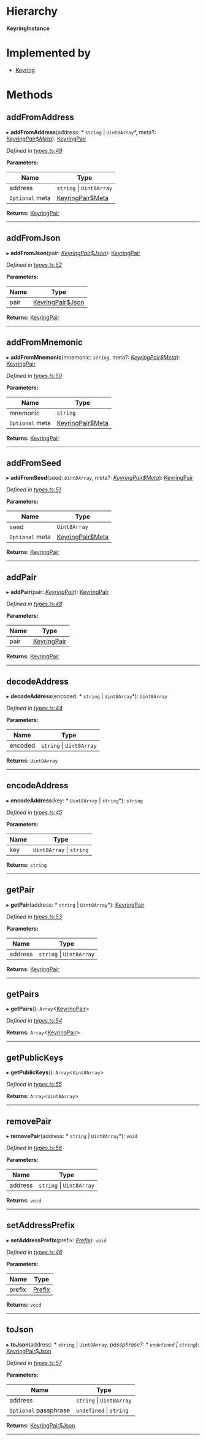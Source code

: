 

# Hierarchy

**KeyringInstance**

# Implemented by

* [Keyring](../classes/_index_.keyring.md)

# Methods

<a id="addfromaddress"></a>

##  addFromAddress

▸ **addFromAddress**(address: * `string` &#124; `Uint8Array`*, meta?: *[KeyringPair$Meta](../modules/_types_.md#keyringpair_meta)*): [KeyringPair](../modules/_types_.md#keyringpair)

*Defined in [types.ts:49](https://github.com/polkadot-js/common/blob/0c8547d/packages/keyring/src/types.ts#L49)*

**Parameters:**

| Name | Type |
| ------ | ------ |
| address |  `string` &#124; `Uint8Array`|
| `Optional` meta | [KeyringPair$Meta](../modules/_types_.md#keyringpair_meta) |

**Returns:** [KeyringPair](../modules/_types_.md#keyringpair)

___
<a id="addfromjson"></a>

##  addFromJson

▸ **addFromJson**(pair: *[KeyringPair$Json](../modules/_types_.md#keyringpair_json)*): [KeyringPair](../modules/_types_.md#keyringpair)

*Defined in [types.ts:52](https://github.com/polkadot-js/common/blob/0c8547d/packages/keyring/src/types.ts#L52)*

**Parameters:**

| Name | Type |
| ------ | ------ |
| pair | [KeyringPair$Json](../modules/_types_.md#keyringpair_json) |

**Returns:** [KeyringPair](../modules/_types_.md#keyringpair)

___
<a id="addfrommnemonic"></a>

##  addFromMnemonic

▸ **addFromMnemonic**(mnemonic: *`string`*, meta?: *[KeyringPair$Meta](../modules/_types_.md#keyringpair_meta)*): [KeyringPair](../modules/_types_.md#keyringpair)

*Defined in [types.ts:50](https://github.com/polkadot-js/common/blob/0c8547d/packages/keyring/src/types.ts#L50)*

**Parameters:**

| Name | Type |
| ------ | ------ |
| mnemonic | `string` |
| `Optional` meta | [KeyringPair$Meta](../modules/_types_.md#keyringpair_meta) |

**Returns:** [KeyringPair](../modules/_types_.md#keyringpair)

___
<a id="addfromseed"></a>

##  addFromSeed

▸ **addFromSeed**(seed: *`Uint8Array`*, meta?: *[KeyringPair$Meta](../modules/_types_.md#keyringpair_meta)*): [KeyringPair](../modules/_types_.md#keyringpair)

*Defined in [types.ts:51](https://github.com/polkadot-js/common/blob/0c8547d/packages/keyring/src/types.ts#L51)*

**Parameters:**

| Name | Type |
| ------ | ------ |
| seed | `Uint8Array` |
| `Optional` meta | [KeyringPair$Meta](../modules/_types_.md#keyringpair_meta) |

**Returns:** [KeyringPair](../modules/_types_.md#keyringpair)

___
<a id="addpair"></a>

##  addPair

▸ **addPair**(pair: *[KeyringPair](../modules/_types_.md#keyringpair)*): [KeyringPair](../modules/_types_.md#keyringpair)

*Defined in [types.ts:48](https://github.com/polkadot-js/common/blob/0c8547d/packages/keyring/src/types.ts#L48)*

**Parameters:**

| Name | Type |
| ------ | ------ |
| pair | [KeyringPair](../modules/_types_.md#keyringpair) |

**Returns:** [KeyringPair](../modules/_types_.md#keyringpair)

___
<a id="decodeaddress"></a>

##  decodeAddress

▸ **decodeAddress**(encoded: * `string` &#124; `Uint8Array`*): `Uint8Array`

*Defined in [types.ts:44](https://github.com/polkadot-js/common/blob/0c8547d/packages/keyring/src/types.ts#L44)*

**Parameters:**

| Name | Type |
| ------ | ------ |
| encoded |  `string` &#124; `Uint8Array`|

**Returns:** `Uint8Array`

___
<a id="encodeaddress"></a>

##  encodeAddress

▸ **encodeAddress**(key: * `Uint8Array` &#124; `string`*): `string`

*Defined in [types.ts:45](https://github.com/polkadot-js/common/blob/0c8547d/packages/keyring/src/types.ts#L45)*

**Parameters:**

| Name | Type |
| ------ | ------ |
| key |  `Uint8Array` &#124; `string`|

**Returns:** `string`

___
<a id="getpair"></a>

##  getPair

▸ **getPair**(address: * `string` &#124; `Uint8Array`*): [KeyringPair](../modules/_types_.md#keyringpair)

*Defined in [types.ts:53](https://github.com/polkadot-js/common/blob/0c8547d/packages/keyring/src/types.ts#L53)*

**Parameters:**

| Name | Type |
| ------ | ------ |
| address |  `string` &#124; `Uint8Array`|

**Returns:** [KeyringPair](../modules/_types_.md#keyringpair)

___
<a id="getpairs"></a>

##  getPairs

▸ **getPairs**(): `Array`<[KeyringPair](../modules/_types_.md#keyringpair)>

*Defined in [types.ts:54](https://github.com/polkadot-js/common/blob/0c8547d/packages/keyring/src/types.ts#L54)*

**Returns:** `Array`<[KeyringPair](../modules/_types_.md#keyringpair)>

___
<a id="getpublickeys"></a>

##  getPublicKeys

▸ **getPublicKeys**(): `Array`<`Uint8Array`>

*Defined in [types.ts:55](https://github.com/polkadot-js/common/blob/0c8547d/packages/keyring/src/types.ts#L55)*

**Returns:** `Array`<`Uint8Array`>

___
<a id="removepair"></a>

##  removePair

▸ **removePair**(address: * `string` &#124; `Uint8Array`*): `void`

*Defined in [types.ts:56](https://github.com/polkadot-js/common/blob/0c8547d/packages/keyring/src/types.ts#L56)*

**Parameters:**

| Name | Type |
| ------ | ------ |
| address |  `string` &#124; `Uint8Array`|

**Returns:** `void`

___
<a id="setaddressprefix"></a>

##  setAddressPrefix

▸ **setAddressPrefix**(prefix: *[Prefix](../modules/_address_types_.md#prefix)*): `void`

*Defined in [types.ts:46](https://github.com/polkadot-js/common/blob/0c8547d/packages/keyring/src/types.ts#L46)*

**Parameters:**

| Name | Type |
| ------ | ------ |
| prefix | [Prefix](../modules/_address_types_.md#prefix) |

**Returns:** `void`

___
<a id="tojson"></a>

##  toJson

▸ **toJson**(address: * `string` &#124; `Uint8Array`*, passphrase?: * `undefined` &#124; `string`*): [KeyringPair$Json](../modules/_types_.md#keyringpair_json)

*Defined in [types.ts:57](https://github.com/polkadot-js/common/blob/0c8547d/packages/keyring/src/types.ts#L57)*

**Parameters:**

| Name | Type |
| ------ | ------ |
| address |  `string` &#124; `Uint8Array`|
| `Optional` passphrase |  `undefined` &#124; `string`|

**Returns:** [KeyringPair$Json](../modules/_types_.md#keyringpair_json)

___

